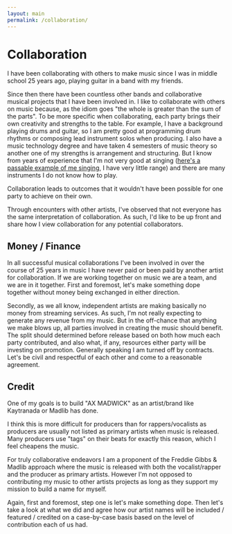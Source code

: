 ```yaml
---
layout: main
permalink: /collaboration/
---
```


# Collaboration

I have been collaborating with others to make music since I was in middle school 25 years ago, playing guitar in a band with my friends. 

Since then there have been countless other bands and collaborative musical projects that I have been involved in. I like to collaborate with others on music because, as the idiom goes "the whole is greater than the sum of the parts". To be more specific when collaborating, each party brings their own creativity and strengths to the table. For example, I have a background playing drums and guitar, so I am pretty good at programming drum rhythms or composing lead instrument solos when producing. I also have a music technology degree and have taken 4 semesters of music theory so another one of my strengths is arrangement and structuring. But I know from years of experience that I'm not very good at singing (<a href="https://soundcloud.com/mpchadwick/sorry-valerie">here's a passable example of me singing</a>, I have very little range) and there are many instruments I do not know how to play. 

Collaboration leads to outcomes that it wouldn't have been possible for one party to achieve on their own.

Through encounters with other artists, I've observed that not everyone has the same interpretation of collaboration. As such, I'd like to be up front and share how I view collaboration for any potential collaborators.

## Money / Finance

In all successful musical collaborations I've been involved in over the course of 25 years in music I have never paid or been paid by another artist for collaboration. If we are working together on music we are a team, and we are in it together. First and foremost, let's make something dope together without money being exchanged in either direction.

Secondly, as we all know, independent artists are making basically no money from streaming services. As such, I'm not really expecting to generate any revenue from my music. But in the off-chance that anything we make blows up, all parties involved in creating the music should benefit. The split should determined before release based on both how much each party contributed, and also what, if any, resources either party will be investing on promotion. Generally speaking I am turned off by contracts. Let's be civil and respectful of each other and come to a reasonable agreement.

## Credit

One of my goals is to build "AX MADWICK" as an artist/brand like Kaytranada or Madlib has done. 

I think this is more difficult for producers than for rappers/vocalists as producers are usually not listed as primary artists when music is released. Many producers use "tags" on their beats for exactly this reason, which I feel cheapens the music.

For truly collaborative endeavors I am a proponent of the Freddie Gibbs & Madlib approach where the music is released with both the vocalist/rapper and the producer as primary artists. However I'm not opposed to contributing my music to other artists projects as long as they support my mission to build a name for myself.

Again, first and foremost, step one is let's make something dope. Then let's take a look at what we did and agree how our artist names will be included / featured / credited on a case-by-case basis based on the level of contribution each of us had.

